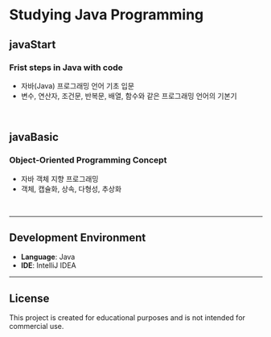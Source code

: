# Studying Java Programming

## javaStart
### Frist steps in Java with code
- 자바(Java) 프로그래밍 언어 기초 입문
- 변수, 연산자, 조건문, 반복문, 배열, 함수와 같은 프로그래밍 언어의 기본기
<br>

## javaBasic
### Object-Oriented Programming Concept
- 자바 객체 지향 프로그래밍
- 객체, 캡슐화, 상속, 다형성, 추상화
<br>

---

## Development Environment

- **Language**: Java
- **IDE**: IntelliJ IDEA

---

## License

This project is created for educational purposes and is not intended for commercial use.
